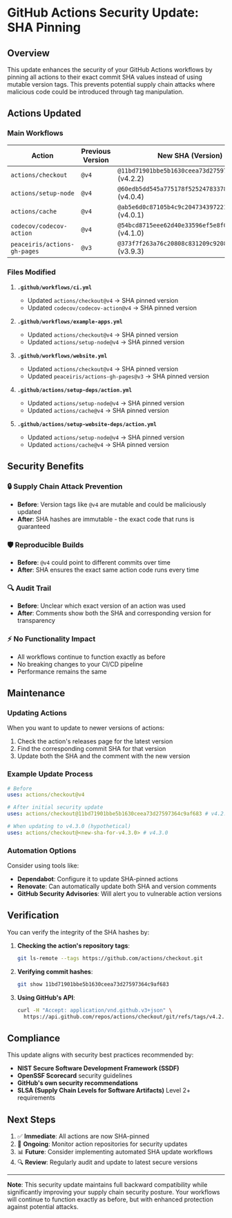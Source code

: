 # GitHub Actions Security Update: SHA Pinning

## Overview

This update enhances the security of your GitHub Actions workflows by pinning all actions to their exact commit SHA values instead of using mutable version tags. This prevents potential supply chain attacks where malicious code could be introduced through tag manipulation.

## Actions Updated

### Main Workflows

| Action | Previous Version | New SHA (Version) | 
|--------|------------------|-------------------|
| `actions/checkout` | `@v4` | `@11bd71901bbe5b1630ceea73d27597364c9af683` (v4.2.2) |
| `actions/setup-node` | `@v4` | `@60edb5dd545a775178f52524783378180af0d1f8` (v4.0.4) |
| `actions/cache` | `@v4` | `@ab5e6d0c87105b4c9c2047343972218f562e4319` (v4.0.1) |
| `codecov/codecov-action` | `@v4` | `@54bcd8715eee62d40e33596ef5e8f0f48dbbccab` (v4.1.0) |
| `peaceiris/actions-gh-pages` | `@v3` | `@373f7f263a76c20808c831209c920827a82a2847` (v3.9.3) |

### Files Modified

1. **`.github/workflows/ci.yml`**
   - Updated `actions/checkout@v4` → SHA pinned version
   - Updated `codecov/codecov-action@v4` → SHA pinned version

2. **`.github/workflows/example-apps.yml`**
   - Updated `actions/checkout@v4` → SHA pinned version
   - Updated `actions/setup-node@v4` → SHA pinned version

3. **`.github/workflows/website.yml`**
   - Updated `actions/checkout@v4` → SHA pinned version
   - Updated `peaceiris/actions-gh-pages@v3` → SHA pinned version

4. **`.github/actions/setup-deps/action.yml`**
   - Updated `actions/setup-node@v4` → SHA pinned version
   - Updated `actions/cache@v4` → SHA pinned version

5. **`.github/actions/setup-website-deps/action.yml`**
   - Updated `actions/setup-node@v4` → SHA pinned version
   - Updated `actions/cache@v4` → SHA pinned version

## Security Benefits

### 🔒 **Supply Chain Attack Prevention**
- **Before**: Version tags like `@v4` are mutable and could be maliciously updated
- **After**: SHA hashes are immutable - the exact code that runs is guaranteed

### 🛡️ **Reproducible Builds**
- **Before**: `@v4` could point to different commits over time
- **After**: SHA ensures the exact same action code runs every time

### 🔍 **Audit Trail**
- **Before**: Unclear which exact version of an action was used
- **After**: Comments show both the SHA and corresponding version for transparency

### ⚡ **No Functionality Impact**
- All workflows continue to function exactly as before
- No breaking changes to your CI/CD pipeline
- Performance remains the same

## Maintenance

### Updating Actions
When you want to update to newer versions of actions:

1. Check the action's releases page for the latest version
2. Find the corresponding commit SHA for that version
3. Update both the SHA and the comment with the new version

### Example Update Process
```yaml
# Before
uses: actions/checkout@v4

# After initial security update  
uses: actions/checkout@11bd71901bbe5b1630ceea73d27597364c9af683 # v4.2.2

# When updating to v4.3.0 (hypothetical)
uses: actions/checkout@<new-sha-for-v4.3.0> # v4.3.0
```

### Automation Options
Consider using tools like:
- **Dependabot**: Configure it to update SHA-pinned actions
- **Renovate**: Can automatically update both SHA and version comments
- **GitHub Security Advisories**: Will alert you to vulnerable action versions

## Verification

You can verify the integrity of the SHA hashes by:

1. **Checking the action's repository tags**:
   ```bash
   git ls-remote --tags https://github.com/actions/checkout.git
   ```

2. **Verifying commit hashes**:
   ```bash
   git show 11bd71901bbe5b1630ceea73d27597364c9af683
   ```

3. **Using GitHub's API**:
   ```bash
   curl -H "Accept: application/vnd.github.v3+json" \
     https://api.github.com/repos/actions/checkout/git/refs/tags/v4.2.2
   ```

## Compliance

This update aligns with security best practices recommended by:
- **NIST Secure Software Development Framework (SSDF)**
- **OpenSSF Scorecard** security guidelines
- **GitHub's own security recommendations**
- **SLSA (Supply Chain Levels for Software Artifacts)** Level 2+ requirements

## Next Steps

1. ✅ **Immediate**: All actions are now SHA-pinned
2. 🔄 **Ongoing**: Monitor action repositories for security updates
3. 📊 **Future**: Consider implementing automated SHA update workflows
4. 🔍 **Review**: Regularly audit and update to latest secure versions

---

**Note**: This security update maintains full backward compatibility while significantly improving your supply chain security posture. Your workflows will continue to function exactly as before, but with enhanced protection against potential attacks.